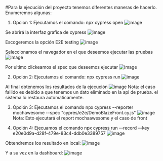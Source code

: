 #Para la ejecución del proyecto tenemos diferentes maneras de hacerlo. Enumeremos algunas:
1. Opcion 1:
  Ejecutamos el comando: npx cypress open
  ![image](https://github.com/user-attachments/assets/777d05c4-dcb5-41bf-b7f5-b46491aa5d19)

  Se abrirá la interfaz grafica de cypress
  ![image](https://github.com/user-attachments/assets/00eb1099-d1f6-4dcc-a0d9-771aff2f344e)

  Escogeremos la opción E2E testing
  ![image](https://github.com/user-attachments/assets/c5a81605-9f57-4200-b2ba-6558445fa04f)

  Seleccionamos el navegador en el que deseemos ejecutar las pruebas
  ![image](https://github.com/user-attachments/assets/7626749d-f5fe-416b-8189-717bf8f9dfd7)

  Por ultimo clickeamos el spec que deseemos ejecutar
  ![image](https://github.com/user-attachments/assets/64e79e89-a857-4d25-90f7-c82bfbb329be)

2. Opción 2:
  Ejecutamos el comando: npx cypress run
  ![image](https://github.com/user-attachments/assets/1c376b3a-0d7e-471b-9376-62b9cba7082c)

  Al final obtenemos los resultados de la ejecución
  ![image](https://github.com/user-attachments/assets/faafdb54-f7d1-4ff8-a0aa-648c6cc54c33)
  Nota: el caso fallido es debido a que tenemos un dato eliminado en la api de prueba. el sistema lo restaura automaticamente.
  
3. Opción 3:
   Ejecutamos el comando npx cypress --reporter mochawesome --spec "cypres/e2e/DemoBlazeFront.cy.js"
   ![image](https://github.com/user-attachments/assets/ede9dbd8-091d-40d2-a0ec-71599b7a0eb1)
   Nota: Esto ejecutará el report mochaawesome y el caso de front

4. Opción 4:
  Ejecuamos el comando npx cypress run --record --key e20e0d9a-d28f-479e-83c4-ddb0e3389757
  ![image](https://github.com/user-attachments/assets/b573908c-03fd-4828-b548-094ed86a4ad3)

  Obtendremos los resultado en local:
  ![image](https://github.com/user-attachments/assets/10af7a6a-4146-46a0-ac29-65ee14e10305)

  Y a su vez en la dashboard:
  ![image](https://github.com/user-attachments/assets/1be348f9-11d3-4936-95da-b8f0395db7cc)
